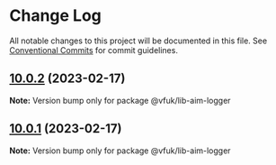 # Change Log

All notable changes to this project will be documented in this file.
See [Conventional Commits](https://conventionalcommits.org) for commit guidelines.

## [10.0.2](https://vfuk-digital.visualstudio.com/Digital/_git/lib-web-aim/compare/v10.0.1...v10.0.2) (2023-02-17)

**Note:** Version bump only for package @vfuk/lib-aim-logger

## [10.0.1](https://vfuk-digital.visualstudio.com/Digital/_git/lib-web-aim/compare/v8.1.0...v10.0.1) (2023-02-17)

**Note:** Version bump only for package @vfuk/lib-aim-logger
